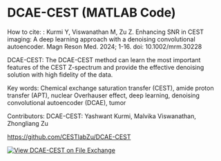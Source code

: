 # DCAE-CEST (MATLAB Code)
How to cite: : 
Kurmi Y, Viswanathan M, Zu Z. Enhancing SNR in CEST imaging: A deep learning approach with a denoising convolutional autoencoder. Magn Reson Med. 2024; 1-16. doi: 10.1002/mrm.30228

DCAE-CEST: The DCAE-CEST method can learn the most important features of the CEST Z-spectrum and provide the effective denoising solution with high fidelity of the data.

Key words: Chemical exchange saturation transfer (CEST), amide proton transfer (APT), nuclear Overhauser effect, deep learning, denoising convolutional autoencoder (DCAE), tumor

Contributors: DCAE-CEST: Yashwant Kurmi, Malvika Viswanathan, Zhongliang Zu

https://github.com/CESTlabZu/DCAE-CEST

[![View DCAE-CEST on File Exchange](https://www.mathworks.com/matlabcentral/images/matlab-file-exchange.svg)](https://www.mathworks.com/matlabcentral/fileexchange/167446-dcae-cest)
